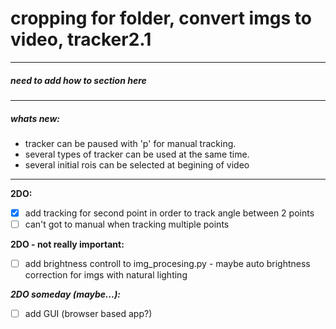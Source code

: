 # cropping for folder, convert imgs to video, tracker2.1 

------------
##### need to add *how to* section here
------------

##### whats new:
* tracker can be paused with 'p' for manual tracking.
* several types of tracker can be used at the same time.
* several initial rois can be selected at begining of video

------------
**2DO:**
- [X] add tracking for second point in order to track angle between 2 points
- [ ] can't got to manual when tracking multiple points

**2DO - not really important:**
- [ ] add brightness controll to img_procesing.py - maybe auto brightness correction for imgs with natural lighting

_**2DO someday (maybe...):**_
- [ ] add GUI (browser based app?)

